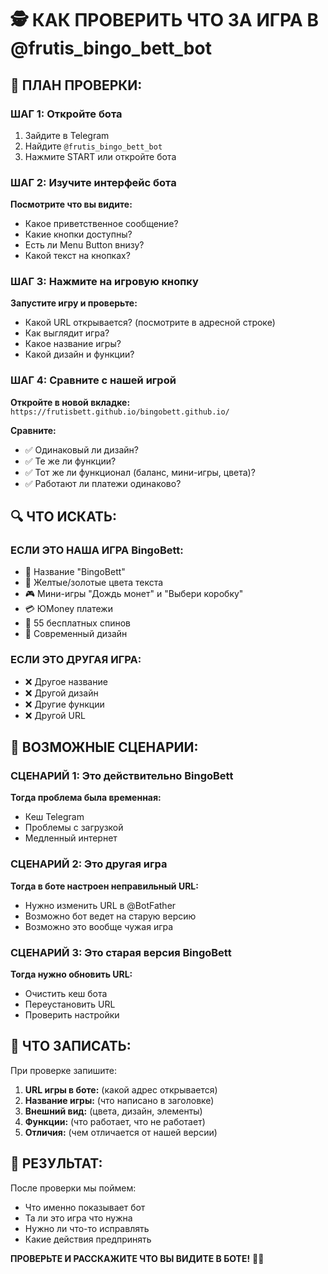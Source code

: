 # 🕵️ КАК ПРОВЕРИТЬ ЧТО ЗА ИГРА В @frutis_bingo_bett_bot

## 🎯 ПЛАН ПРОВЕРКИ:

### ШАГ 1: Откройте бота
1. Зайдите в Telegram
2. Найдите `@frutis_bingo_bett_bot`  
3. Нажмите START или откройте бота

### ШАГ 2: Изучите интерфейс бота
**Посмотрите что вы видите:**
- Какое приветственное сообщение?
- Какие кнопки доступны?
- Есть ли Menu Button внизу?
- Какой текст на кнопках?

### ШАГ 3: Нажмите на игровую кнопку
**Запустите игру и проверьте:**
- Какой URL открывается? (посмотрите в адресной строке)
- Как выглядит игра?
- Какое название игры?
- Какой дизайн и функции?

### ШАГ 4: Сравните с нашей игрой
**Откройте в новой вкладке:**
`https://frutisbett.github.io/bingobett.github.io/`

**Сравните:**
- ✅ Одинаковый ли дизайн?
- ✅ Те же ли функции?
- ✅ Тот же ли функционал (баланс, мини-игры, цвета)?
- ✅ Работают ли платежи одинаково?

## 🔍 ЧТО ИСКАТЬ:

### ЕСЛИ ЭТО НАША ИГРА BingoBett:
- 🎰 Название "BingoBett"
- 💛 Желтые/золотые цвета текста
- 🎮 Мини-игры "Дождь монет" и "Выбери коробку"  
- 💳 ЮMoney платежи
- 🎁 55 бесплатных спинов
- 📱 Современный дизайн

### ЕСЛИ ЭТО ДРУГАЯ ИГРА:
- ❌ Другое название
- ❌ Другой дизайн
- ❌ Другие функции
- ❌ Другой URL

## 🤔 ВОЗМОЖНЫЕ СЦЕНАРИИ:

### СЦЕНАРИЙ 1: Это действительно BingoBett
**Тогда проблема была временная:**
- Кеш Telegram
- Проблемы с загрузкой
- Медленный интернет

### СЦЕНАРИЙ 2: Это другая игра
**Тогда в боте настроен неправильный URL:**
- Нужно изменить URL в @BotFather
- Возможно бот ведет на старую версию
- Возможно это вообще чужая игра

### СЦЕНАРИЙ 3: Это старая версия BingoBett
**Тогда нужно обновить URL:**
- Очистить кеш бота
- Переустановить URL
- Проверить настройки

## 📝 ЧТО ЗАПИСАТЬ:

При проверке запишите:
1. **URL игры в боте:** (какой адрес открывается)
2. **Название игры:** (что написано в заголовке)
3. **Внешний вид:** (цвета, дизайн, элементы)
4. **Функции:** (что работает, что не работает)
5. **Отличия:** (чем отличается от нашей версии)

## 🎯 РЕЗУЛЬТАТ:

После проверки мы поймем:
- Что именно показывает бот
- Та ли это игра что нужна
- Нужно ли что-то исправлять
- Какие действия предпринять

**ПРОВЕРЬТЕ И РАССКАЖИТЕ ЧТО ВЫ ВИДИТЕ В БОТЕ!** 🕵️‍♂️